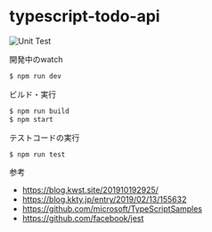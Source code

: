 # typescript-todo-api

![Unit Test](https://github.com/kanoemon/typescript-todo-api/workflows/Unit%20Test/badge.svg)

開発中のwatch
```bash
$ npm run dev
```

ビルド・実行
```bash
$ npm run build
$ npm start
```

テストコードの実行
```bash
$ npm run test
```

参考
- https://blog.kwst.site/201910192925/
- https://blog.kkty.jp/entry/2019/02/13/155632
- https://github.com/microsoft/TypeScriptSamples
- https://github.com/facebook/jest
